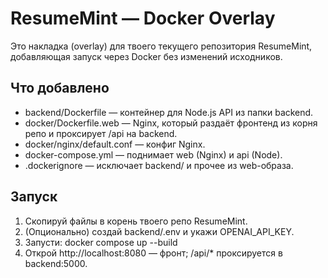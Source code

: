 # ResumeMint — Docker Overlay

Это накладка (overlay) для твоего текущего репозитория ResumeMint, добавляющая запуск через Docker без изменений исходников.

## Что добавлено
- backend/Dockerfile — контейнер для Node.js API из папки backend.
- docker/Dockerfile.web — Nginx, который раздаёт фронтенд из корня репо и проксирует /api на backend.
- docker/nginx/default.conf — конфиг Nginx.
- docker-compose.yml — поднимает web (Nginx) и api (Node).
- .dockerignore — исключает backend/ и прочее из web-образа.

## Запуск
1) Скопируй файлы в корень твоего репо ResumeMint.
2) (Опционально) создай backend/.env и укажи OPENAI_API_KEY.
3) Запусти: docker compose up --build
4) Открой http://localhost:8080 — фронт; /api/* проксируется в backend:5000.

